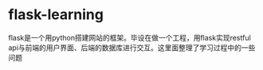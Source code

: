 # flask-learning
flask是一个用python搭建网站的框架。毕设在做一个工程，用flask实现restful api与前端的用户界面、后端的数据库进行交互。这里面整理了学习过程中的一些问题
